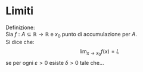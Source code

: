 # Limiti

Definizione:  
Sia $f : A \subseteq \mathbb{R} \to \mathbb{R}$ e $x_0$ punto di accumulazione per $A$.  
Si dice che:
$$
\lim_{x \to x_0} f(x) = L
$$
se per ogni $\varepsilon > 0$ esiste $\delta > 0$ tale che...
